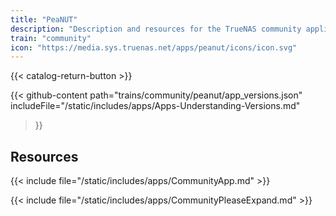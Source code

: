 ```yaml
---
title: "PeaNUT"
description: "Description and resources for the TrueNAS community application called PeaNUT."
train: "community"
icon: "https://media.sys.truenas.net/apps/peanut/icons/icon.svg"
---
```


{{< catalog-return-button >}}

{{< github-content 
    path="trains/community/peanut/app_versions.json"
    includeFile="/static/includes/apps/Apps-Understanding-Versions.md"
>}}

## Resources

{{< include file="/static/includes/apps/CommunityApp.md" >}}

{{< include file="/static/includes/apps/CommunityPleaseExpand.md" >}}
